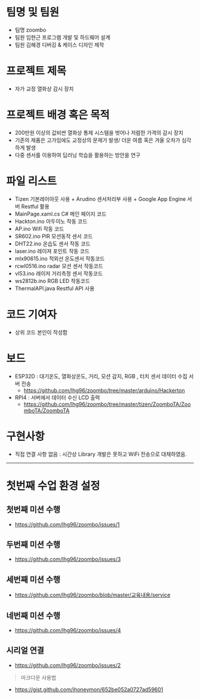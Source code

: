 # 팀명 및 팀원  
* 팀명 zoombo
* 팀원 임현근 프로그램 개발 및 하드웨어 설계   
* 팀원 김혜경 디버깅 & 케이스 디자인 제작 

# 프로젝트 제목
* 자가 교정 열화상 감시 장치  

# 프로젝트 배경 혹은 목적  
* 200만원 이상의 값비싼 열화상 통제 시스템을 벗어나 저렴한 가격의 감시 장치  
* 기존의 제품은 고가임에도 교정상의 문제가 발생/ 더운 여름 혹은 겨울  오차가 심각하게 발생  
* 다중 센서를 이용하여 딥러닝 학습을 활용하는 방안을 연구  

# 파일 리스트   
* Tizen 기본레이아웃 사용 + Arudino 센서처리부 사용 + Google App Engine 서버 Restful 활용
* MainPage.xaml.cs C# 메인 페이지 코드  
* Hackton.ino 아두이노 작동 코드  
* AP.ino Wifi 작동 코드  
* SR602.ino PIR 모션동작 센서 코드  
* DHT22.ino 온습도 센서 작동 코드  
* laser.ino 레이져 포인트 작동 코드  
* mlx90615.ino 적외선 온도센서 작동코드  
* rcwl0516.ino radar 모션 센서 작동코드  
* vl53.ino  레이저 거리측정 센서 작동코드  
* ws2812b.ino RGB LED 작동코드  
* ThermalAPI.java Restful API 사용 

# 코드 기여자
* 상위 코드 본인이 작성함  

# 보드  
* ESP32D : 대기온도, 열화상온도, 거리, 모션 감지, RGB , 터치 센서 데이터 수집 서버 전송  
  +  https://github.com/lhg96/zoombo/tree/master/arduino/Hackerton  
* RPI4 : 서버에서 데이터 수신 LCD 출력  
  +  https://github.com/lhg96/zoombo/tree/master/tizen/ZoomboTA/ZoomboTA/ZoomboTA  

# 구현사항 
* 직접 연결 사항 없음 : 시간상 Library 개발은 못하고 WiFi 전송으로 대채하였음.


***

# 첫번째 수업 환경 설정
## 첫번째 미션 수행  
* https://github.com/lhg96/zoombo/issues/1

## 두번째 미션 수행  
* https://github.com/lhg96/zoombo/issues/3  

## 세번째 미션 수행
* https://github.com/lhg96/zoombo/blob/master/교육내용/service

## 네번째 미션 수행  
* https://github.com/lhg96/zoombo/issues/4  


## 시리얼 연결  
* https://github.com/lhg96/zoombo/issues/2


>마크다운 사용법  
* https://gist.github.com/ihoneymon/652be052a0727ad59601
